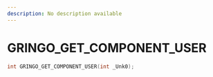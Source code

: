 ```yaml
---
description: No description available 
---
```


# GRINGO_GET_COMPONENT_USER

```cpp
int GRINGO_GET_COMPONENT_USER(int _Unk0);
```